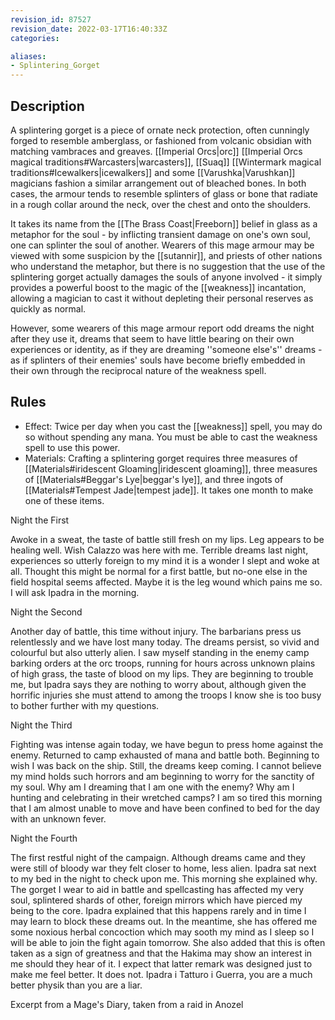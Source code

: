 ```yaml
---
revision_id: 87527
revision_date: 2022-03-17T16:40:33Z
categories:

aliases:
- Splintering_Gorget
---
```



## Description
A splintering gorget is a piece of ornate neck protection, often cunningly forged to resemble amberglass, or fashioned from volcanic obsidian with matching vambraces and greaves. [[Imperial Orcs|orc]] [[Imperial Orcs magical traditions#Warcasters|warcasters]], [[Suaq]] [[Wintermark magical traditions#Icewalkers|icewalkers]] and some [[Varushka|Varushkan]] magicians fashion a similar arrangement out of bleached bones. In both cases, the armour tends to resemble splinters of glass or bone that radiate in a rough collar around the neck, over the chest and onto the shoulders.

It takes its name from the [[The Brass Coast|Freeborn]] belief in glass as a metaphor for the soul - by inflicting transient damage on one's own soul, one can splinter the soul of another. Wearers of this mage armour may be viewed with some suspicion by the [[sutannir]], and priests of other nations who understand the metaphor, but there is no suggestion that the use of the splintering gorget actually damages the souls of anyone involved - it simply provides a powerful boost to the magic of the [[weakness]] incantation, allowing a magician to cast it without depleting their personal reserves as quickly as normal.

However, some wearers of this mage armour report odd dreams the night after they use it, dreams that seem to have little bearing on their own experiences or identity, as if they are dreaming ''someone else's'' dreams - as if splinters of their enemies' souls have become briefly embedded in their own through the reciprocal nature of the weakness spell.

## Rules

* Effect: Twice per day when you cast the [[weakness]] spell, you may do so without spending any mana. You must be able to cast the weakness spell to use this power.
* Materials: Crafting a splintering gorget requires three measures of [[Materials#iridescent Gloaming|iridescent gloaming]], three measures of [[Materials#Beggar's Lye|beggar's lye]], and three ingots of [[Materials#Tempest Jade|tempest jade]]. It takes one month to make one of these items.

Night the First

Awoke in a sweat, the taste of battle still fresh on my lips. Leg appears to be healing well. Wish Calazzo was here with me. Terrible dreams last night, experiences so utterly foreign to my mind it is a wonder I slept and woke at all. Thought this might be normal for a first battle, but no-one else in the field hospital seems affected. Maybe it is the leg wound which pains me so. I will ask Ipadra in the morning.

Night the Second

Another day of battle, this time without injury. The barbarians press us relentlessly and we have lost many today. The dreams persist, so vivid and colourful but also utterly alien. I saw myself standing in the enemy camp barking orders at the orc troops, running for hours across unknown plains of high grass, the taste of blood on my lips. They are beginning to trouble me, but Ipadra says they are nothing to worry about, although given the horrific injuries she must attend to among the troops I know she is too busy to bother further with my questions. 

Night the Third 

Fighting was intense again today, we have begun to press home against the enemy. Returned to camp exhausted of mana and battle both. Beginning to wish I was back on the ship. Still, the dreams keep coming. I cannot believe my mind holds such horrors and am beginning to worry for the sanctity of my soul. Why am I dreaming that I am one with the enemy? Why am I hunting and celebrating in their wretched camps?  I am so tired this morning that I am almost unable to move and have been confined to bed for the day with an unknown fever.

Night the Fourth 

The first restful night of the campaign. Although dreams came and they were still of bloody war they felt closer to home, less alien. Ipadra sat next to my bed in the night to check upon me. This morning she explained why. The gorget I wear to aid in battle and spellcasting has affected my very soul, splintered shards of other, foreign mirrors which have pierced my being to the core. Ipadra explained that this happens rarely and in time I may learn to block these dreams out. In the meantime, she has offered me some noxious herbal concoction which may sooth my mind as I sleep so I will be able to join the fight again tomorrow. She also added that this is often taken as a sign of greatness and that the Hakima may show an interest in me should they hear of it. I expect that latter remark was designed just to make me feel better. It does not. Ipadra i Tatturo i Guerra, you are a much better physik than you are a liar.

Excerpt from a Mage's Diary, taken from a raid in Anozel 